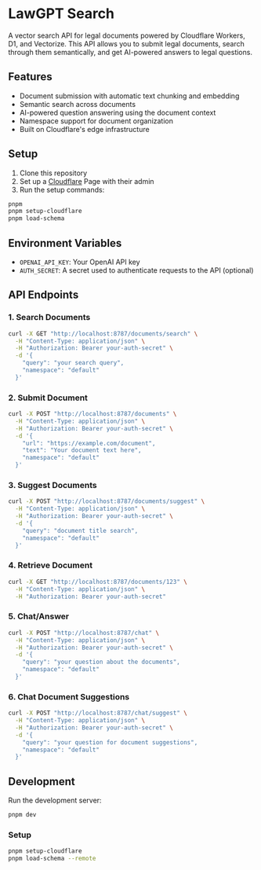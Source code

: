 # LawGPT Search

A vector search API for legal documents powered by Cloudflare Workers, D1, and Vectorize. This API allows you to submit legal documents, search through them semantically, and get AI-powered answers to legal questions.

## Features

- Document submission with automatic text chunking and embedding
- Semantic search across documents
- AI-powered question answering using the document context
- Namespace support for document organization
- Built on Cloudflare's edge infrastructure

## Setup

1. Clone this repository
2. Set up a [Cloudflare](https://www.cloudflare.com/) Page with their admin
3. Run the setup commands:

```bash
pnpm
pnpm setup-cloudflare
pnpm load-schema
```

## Environment Variables

- `OPENAI_API_KEY`: Your OpenAI API key
- `AUTH_SECRET`: A secret used to authenticate requests to the API (optional)

## API Endpoints

### 1. Search Documents

```bash
curl -X GET "http://localhost:8787/documents/search" \
  -H "Content-Type: application/json" \
  -H "Authorization: Bearer your-auth-secret" \
  -d '{
    "query": "your search query",
    "namespace": "default"
  }'
```

### 2. Submit Document

```bash
curl -X POST "http://localhost:8787/documents" \
  -H "Content-Type: application/json" \
  -H "Authorization: Bearer your-auth-secret" \
  -d '{
    "url": "https://example.com/document",
    "text": "Your document text here",
    "namespace": "default"
  }'
```

### 3. Suggest Documents

```bash
curl -X POST "http://localhost:8787/documents/suggest" \
  -H "Content-Type: application/json" \
  -H "Authorization: Bearer your-auth-secret" \
  -d '{
    "query": "document title search",
    "namespace": "default"
  }'
```

### 4. Retrieve Document

```bash
curl -X GET "http://localhost:8787/documents/123" \
  -H "Content-Type: application/json" \
  -H "Authorization: Bearer your-auth-secret"
```

### 5. Chat/Answer

```bash
curl -X POST "http://localhost:8787/chat" \
  -H "Content-Type: application/json" \
  -H "Authorization: Bearer your-auth-secret" \
  -d '{
    "query": "your question about the documents",
    "namespace": "default"
  }'
```

### 6. Chat Document Suggestions

```bash
curl -X POST "http://localhost:8787/chat/suggest" \
  -H "Content-Type: application/json" \
  -H "Authorization: Bearer your-auth-secret" \
  -d '{
    "query": "your question for document suggestions",
    "namespace": "default"
  }'
```

## Development

Run the development server:

```bash
pnpm dev
```

### Setup

```bash
pnpm setup-cloudflare
pnpm load-schema --remote
```

